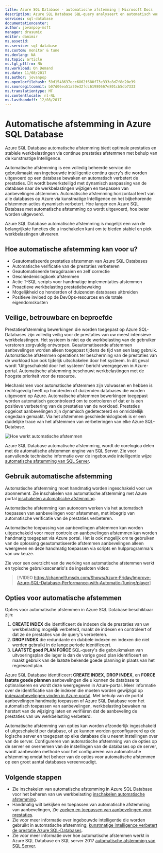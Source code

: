 ```yaml
---
title: Azure SQL Database - automatische afstemming | Microsoft Docs
description: Azure SQL Database SQL-query analyseert en automatisch wordt aangepast aan de werkbelasting van de gebruiker.
services: sql-database
documentationcenter: 
author: jovanpop-msft
manager: drasumic
editor: danimir
ms.assetid: 
ms.service: sql-database
ms.custom: monitor & tune
ms.devlang: NA
ms.topic: article
ms.tgt_pltfrm: NA
ms.workload: On Demand
ms.date: 11/08/2017
ms.author: jovanpop
ms.openlocfilehash: 50d1548637ecc6862f680f73e333e8d7f8d20e39
ms.sourcegitcommit: b07d06ea51a20e32fdc61980667e801cb5db7333
ms.translationtype: MT
ms.contentlocale: nl-NL
ms.lasthandoff: 12/08/2017
---
```

# <a name="automatic-tuning-in-azure-sql-database"></a>Automatische afstemming in Azure SQL Database

Azure SQL Database automatische afstemming biedt optimale prestaties en stabiele werkbelastingen via continue prestaties afstemmen met behulp van de kunstmatige Intelligence.

Automatische afstemming is een volledig beheerde service die gebruikmaakt van ingebouwde intelligentie continu query's die worden uitgevoerd op een database bewaken en automatisch verbetert de prestaties. Dit wordt bewerkstelligd met dynamisch aanpassing van de database naar de werkbelastingen wijzigen en toepassen van aanbevelingen afstemmen. Automatische afstemming horizontaal leert van alle databases op Azure via kunstmatige Intelligence en het bijbehorende afstemmen acties dynamisch verbetert. Hoe langer een Azure SQL Database met automatische afstemming op wordt uitgevoerd, hoe beter worden uitgevoerd.

Azure SQL Database automatische afstemming is mogelijk een van de belangrijkste functies die u inschakelen kunt om te bieden stabiel en piek werkbelastingen uitvoeren.

## <a name="what-can-automatic-tuning-do-for-you"></a>Hoe automatische afstemming kan voor u?

- Geautomatiseerde prestaties afstemmen van Azure SQL-Databases
- Automatische verificatie van de prestaties verbeteren
- Geautomatiseerde terugdraaien en zelf correctie
- Geschiedenislogboek afstemmen
- Actie T-SQL-scripts voor handmatige implementaties afstemmen
- Proactieve werkbelasting prestatiebewaking
- Mogelijkheid op honderden of duizenden databases uitbreiden
- Positieve invloed op de DevOps-resources en de totale eigendomskosten

## <a name="safe-reliable-and-proven"></a>Veilige, betrouwbare en beproefde

Prestatieafstemming bewerkingen die worden toegepast op Azure SQL-Databases zijn volledig veilig voor de prestaties van uw meest intensieve werkbelastingen. Het systeem is niet op de werkbelasting van de gebruiker verstoren zorgvuldig ontworpen. Geautomatiseerde afstemmen aanbevelingen worden alleen toegepast tijdens de tijd van een laag gebruik. Automatische afstemmen operations ter bescherming van de prestaties van de workload kan ook tijdelijk uitschakelen door het systeem. In dit geval wordt 'Uitgeschakeld door het systeem' bericht weergegeven in Azure-portal. Automatische afstemming beschouwt werkbelastingen met de hoogste prioriteit voor de resource.

Mechanismen voor automatische afstemmen zijn volwassen en hebben is rechtsgevolg heeft op honderden of duizenden databases die worden uitgevoerd op Azure. Automatische afstemmen bewerkingen toegepast worden automatisch gecontroleerd om te controleren of dat er is een positieve verbetering van de prestaties van de workload. Prestaties opgelost aanbevelingen zijn dynamisch gedetecteerd en onmiddellijk ongedaan gemaakt. Via het afstemmen geschiedenislogboek is er een duidelijke trace van het afstemmen van verbeteringen van elke Azure SQL-Database. 

![Hoe werkt automatische afstemmen](./media/sql-database-automatic-tuning/how-does-automatic-tuning-work.png)

Azure SQL Database automatische afstemming, wordt de corelogica delen met de automatische afstemmen engine van SQL Server. Zie voor aanvullende technische informatie over de ingebouwde intelligentie wijze [automatische afstemming van SQL Server](https://docs.microsoft.com/sql/relational-databases/automatic-tuning/automatic-tuning).

## <a name="use-automatic-tuning"></a>Gebruik automatische afstemming

Automatische afstemming moet handmatig worden ingeschakeld voor uw abonnement. Zie inschakelen van automatische afstemming met Azure portal [inschakelen automatische afstemming](sql-database-automatic-tuning-enable.md).

Automatische afstemming kan autonoom werken via het automatisch toepassen van aanbevelingen voor afstemmen, met inbegrip van automatische verificatie van de prestaties verbeteren. 

Automatische toepassing van aanbevelingen afstemmen kan worden uitgeschakeld voor meer controle en aanbevelingen afstemmen kan worden handmatig toegepast via Azure portal. Het is ook mogelijk om te gebruiken van de oplossing geautomatiseerde afstemmen aanbevelingen alleen weergeven en deze handmatig toepassen via scripts en hulpprogramma's van uw keuze. 

Zie voor een overzicht van de werking van automatische afstemmen werkt en typische gebruiksscenario's de ingesloten video:


> [!VIDEO https://channel9.msdn.com/Shows/Azure-Friday/Improve-Azure-SQL-Database-Performance-with-Automatic-Tuning/player]
>

## <a name="automatic-tuning-options"></a>Opties voor automatische afstemmen

Opties voor automatische afstemmen in Azure SQL Database beschikbaar zijn:
 1. **CREATE INDEX** die identificeert de indexen die de prestaties van uw werkbelasting mogelijk verbeterd, maakt de indexen en controleert of dat ze de prestaties van de query's verbeteren.
 2. **DROP INDEX** die redundante en dubbele indexen en indexen die niet werden gebruikt in de lange periode identificeert.
 3. **LAATSTE goed PLAN FORCE** SQL-query's die gebruikmaken van uitvoeringsplan die lager is dan de vorige goed plan identificeert en maakt gebruik van de laatste bekende goede planning in plaats van het regressed plan.

Azure SQL Database identificeert **CREATE INDEX**, **DROP INDEX**, en **FORCE laatste goede plannen** aanbevelingen die u kunnen de database te optimaliseren en wordt deze weergegeven in Azure-portal. Meer informatie over de identificatie van de indexen die moeten worden gewijzigd op [indexaanbevelingen vinden in Azure portal](sql-database-advisor-portal.md). Met behulp van de portal aanbevelingen handmatig toepassen of Azure SQL Database voor het automatisch toepassen van aanbevelingen, werkbelasting bewaken na herstart van de wijziging laten en verifiëren dat de aanbeveling de prestaties van uw werkbelasting verbeterd.

Automatische afstemming van opties kan worden afzonderlijk ingeschakeld of uitgeschakeld per database, of ze kunnen worden geconfigureerd op de logische server en toegepast op elke database die u neemt instellingen over van de server. Configureren van automatische afstemming van de opties op de server en overnemen van de instellingen van de databases op de server, wordt aanbevolen methode voor het configureren van automatische afstemming omdat het beheer van de opties voor automatische afstemmen op een groot aantal databases vereenvoudigt.

## <a name="next-steps"></a>Volgende stappen

- Zie inschakelen van automatische afstemming in Azure SQL Database voor het beheren van uw werkbelasting [inschakelen automatische afstemming](sql-database-automatic-tuning-enable.md).
- Handmatig wilt bekijken en toepassen van automatische afstemming van aanbevelingen, Zie [zoeken en toepassen van aanbevelingen voor prestaties](sql-database-advisor-portal.md).
- Zie voor meer informatie over ingebouwde intelligentie die worden gebruikt in automatische afstemming, [kunstmatige Intelligence verbetert de prestatie Azure SQL-Databases](https://azure.microsoft.com/blog/artificial-intelligence-tunes-azure-sql-databases/).
- Zie voor meer informatie over hoe automatische afstemmen werkt in Azure SQL Database en SQL server 2017 [automatische afstemming van SQL Server](https://docs.microsoft.com/sql/relational-databases/automatic-tuning/automatic-tuning).
